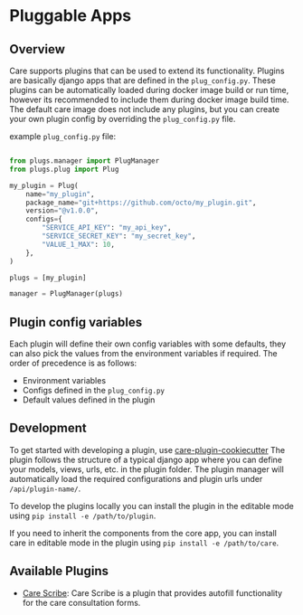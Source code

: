 # Pluggable Apps


## Overview

Care supports plugins that can be used to extend its functionality. Plugins are basically django apps that are defined in the `plug_config.py`.
These plugins can be automatically loaded during docker image build or run time, however its recommended to include them during docker image build time.
The default care image does not include any plugins, but you can create your own plugin config by overriding the `plug_config.py` file.


example `plug_config.py` file:

```python

from plugs.manager import PlugManager
from plugs.plug import Plug

my_plugin = Plug(
    name="my_plugin",
    package_name="git+https://github.com/octo/my_plugin.git",
    version="@v1.0.0",
    configs={
        "SERVICE_API_KEY": "my_api_key",
        "SERVICE_SECRET_KEY": "my_secret_key",
        "VALUE_1_MAX": 10,
    },
)

plugs = [my_plugin]

manager = PlugManager(plugs)
```

## Plugin config variables

Each plugin will define their own config variables with some defaults, they can also pick the values from the environment variables if required.
The order of precedence is as follows:

- Environment variables
- Configs defined in the `plug_config.py`
- Default values defined in the plugin


## Development

To get started with developing a plugin, use [care-plugin-cookiecutter](https://github.com/coronasafe/care-plugin-cookiecutter)
The plugin follows the structure of a typical django app where you can define your models, views, urls, etc. in the plugin folder.
The plugin manager will automatically load the required configurations and plugin urls under `/api/plugin-name/`.

To develop the plugins locally you can install the plugin in the editable mode using `pip install -e /path/to/plugin`.

If you need to inherit the components from the core app, you can install care in editable mode in the plugin using `pip install -e /path/to/care`.


## Available Plugins

- [Care Scribe](https://github.com/coronasafe/care_scribe): Care Scribe is a plugin that provides autofill functionality for the care consultation forms.

